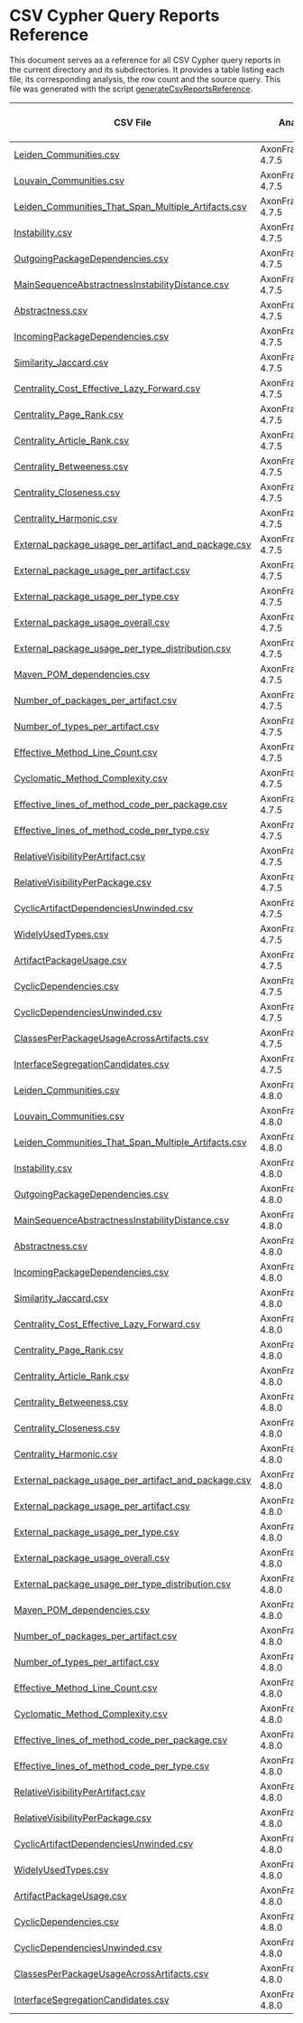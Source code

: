 # CSV Cypher Query Reports Reference

This document serves as a reference for all CSV Cypher query reports in the current directory and its subdirectories. It provides a table listing each file, its corresponding analysis, the row count and the source query. This file was generated with the script [generateCsvReportsReference](./../scripts/documentation/generateCsvReportsReference.sh).

| CSV File | Analysis | Number of Rows | Source Query |
| -------- | -------- | -------------- | ------------ |
| [Leiden_Communities.csv](./AxonFramework-4.7.5/community-csv/Leiden_Communities.csv) | AxonFramework-4.7.5 | 14 | [Community_Detection_Leiden/Community_Detection_4_Leiden_Stream.cypher](./../cypher/Community_Detection_Leiden/Community_Detection_4_Leiden_Stream.cypher) |
| [Louvain_Communities.csv](./AxonFramework-4.7.5/community-csv/Louvain_Communities.csv) | AxonFramework-4.7.5 | 13 | [Community_Detection_Louvain/Community_Detection_4_Louvain_Stream.cypher](./../cypher/Community_Detection_Louvain/Community_Detection_4_Louvain_Stream.cypher) |
| [Leiden_Communities_That_Span_Multiple_Artifacts.csv](./AxonFramework-4.7.5/community-csv/Leiden_Communities_That_Span_Multiple_Artifacts.csv) | AxonFramework-4.7.5 | 8 | [Community_Detection_Leiden/Which_package_community_spans_several_artifacts_and_how_are_the_packages_distributed.cypher](./../cypher/Community_Detection_Leiden/Which_package_community_spans_several_artifacts_and_how_are_the_packages_distributed.cypher) |
| [Instability.csv](./AxonFramework-4.7.5/object-oriented-design-metrics-csv/Instability.csv) | AxonFramework-4.7.5 | 86 | [Metrics/Calculate_and_set_Instability_outgoing_incoming_Dependencies.cypher](./../cypher/Metrics/Calculate_and_set_Instability_outgoing_incoming_Dependencies.cypher) |
| [OutgoingPackageDependencies.csv](./AxonFramework-4.7.5/object-oriented-design-metrics-csv/OutgoingPackageDependencies.csv) | AxonFramework-4.7.5 | 105 | [Metrics/Set_Outgoing_Package_Dependencies.cypher](./../cypher/Metrics/Set_Outgoing_Package_Dependencies.cypher) |
| [MainSequenceAbstractnessInstabilityDistance.csv](./AxonFramework-4.7.5/object-oriented-design-metrics-csv/MainSequenceAbstractnessInstabilityDistance.csv) | AxonFramework-4.7.5 | 91 | [Metrics/Calculate_distance_between_abstractness_and_instability.cypher](./../cypher/Metrics/Calculate_distance_between_abstractness_and_instability.cypher) |
| [Abstractness.csv](./AxonFramework-4.7.5/object-oriented-design-metrics-csv/Abstractness.csv) | AxonFramework-4.7.5 | 91 | [Metrics/Calculate_and_set_Abstractness_including_Counts.cypher](./../cypher/Metrics/Calculate_and_set_Abstractness_including_Counts.cypher) |
| [IncomingPackageDependencies.csv](./AxonFramework-4.7.5/object-oriented-design-metrics-csv/IncomingPackageDependencies.csv) | AxonFramework-4.7.5 | 105 | [Metrics/Set_Incoming_Package_Dependencies.cypher](./../cypher/Metrics/Set_Incoming_Package_Dependencies.cypher) |
| [Similarity_Jaccard.csv](./AxonFramework-4.7.5/similarity-csv/Similarity_Jaccard.csv) | AxonFramework-4.7.5 | 888 | [Similarity/Similarity_4_Stream.cypher](./../cypher/Similarity/Similarity_4_Stream.cypher) |
| [Centrality_Cost_Effective_Lazy_Forward.csv](./AxonFramework-4.7.5/centrality-csv/Centrality_Cost_Effective_Lazy_Forward.csv) | AxonFramework-4.7.5 | 6 | [Centrality/Centrality_6c_Cost_effective_Lazy_Forward_CELF_Stream.cypher](./../cypher/Centrality/Centrality_6c_Cost_effective_Lazy_Forward_CELF_Stream.cypher) |
| [Centrality_Page_Rank.csv](./AxonFramework-4.7.5/centrality-csv/Centrality_Page_Rank.csv) | AxonFramework-4.7.5 | 90 | [Centrality/Centrality_3c_Page_Rank_Stream.cypher](./../cypher/Centrality/Centrality_3c_Page_Rank_Stream.cypher) |
| [Centrality_Article_Rank.csv](./AxonFramework-4.7.5/centrality-csv/Centrality_Article_Rank.csv) | AxonFramework-4.7.5 | 90 | [Centrality/Centrality_4c_Article_Rank_Stream.cypher](./../cypher/Centrality/Centrality_4c_Article_Rank_Stream.cypher) |
| [Centrality_Betweeness.csv](./AxonFramework-4.7.5/centrality-csv/Centrality_Betweeness.csv) | AxonFramework-4.7.5 | 90 | [Centrality/Centrality_5c_Betweeness_Stream.cypher](./../cypher/Centrality/Centrality_5c_Betweeness_Stream.cypher) |
| [Centrality_Closeness.csv](./AxonFramework-4.7.5/centrality-csv/Centrality_Closeness.csv) | AxonFramework-4.7.5 | 90 | [Centrality/Centrality_8b_Closeness_Stream.cypher](./../cypher/Centrality/Centrality_8b_Closeness_Stream.cypher) |
| [Centrality_Harmonic.csv](./AxonFramework-4.7.5/centrality-csv/Centrality_Harmonic.csv) | AxonFramework-4.7.5 | 90 | [Centrality/Centrality_7a_Harmonic_Closeness_Stream.cypher](./../cypher/Centrality/Centrality_7a_Harmonic_Closeness_Stream.cypher) |
| [External_package_usage_per_artifact_and_package.csv](./AxonFramework-4.7.5/external-dependencies-csv/External_package_usage_per_artifact_and_package.csv) | AxonFramework-4.7.5 | 125 | [External_Dependencies/External_package_usage_per_artifact_and_package.cypher](./../cypher/External_Dependencies/External_package_usage_per_artifact_and_package.cypher) |
| [External_package_usage_per_artifact.csv](./AxonFramework-4.7.5/external-dependencies-csv/External_package_usage_per_artifact.csv) | AxonFramework-4.7.5 | 67 | [External_Dependencies/External_package_usage_per_artifact.cypher](./../cypher/External_Dependencies/External_package_usage_per_artifact.cypher) |
| [External_package_usage_per_type.csv](./AxonFramework-4.7.5/external-dependencies-csv/External_package_usage_per_type.csv) | AxonFramework-4.7.5 | 469 | [External_Dependencies/External_package_usage_per_type.cypher](./../cypher/External_Dependencies/External_package_usage_per_type.cypher) |
| [External_package_usage_overall.csv](./AxonFramework-4.7.5/external-dependencies-csv/External_package_usage_overall.csv) | AxonFramework-4.7.5 | 50 | [External_Dependencies/External_package_usage_overall.cypher](./../cypher/External_Dependencies/External_package_usage_overall.cypher) |
| [External_package_usage_per_type_distribution.csv](./AxonFramework-4.7.5/external-dependencies-csv/External_package_usage_per_type_distribution.csv) | AxonFramework-4.7.5 | 10 | [External_Dependencies/External_package_usage_per_type_distribution.cypher](./../cypher/External_Dependencies/External_package_usage_per_type_distribution.cypher) |
| [Maven_POM_dependencies.csv](./AxonFramework-4.7.5/external-dependencies-csv/Maven_POM_dependencies.csv) | AxonFramework-4.7.5 | 110 | [External_Dependencies/Maven_POMs_and_their_declared_dependencies.cypher](./../cypher/External_Dependencies/Maven_POMs_and_their_declared_dependencies.cypher) |
| [Number_of_packages_per_artifact.csv](./AxonFramework-4.7.5/overview-csv/Number_of_packages_per_artifact.csv) | AxonFramework-4.7.5 | 7 | [Overview/Number_of_packages_per_artifact.cypher](./../cypher/Overview/Number_of_packages_per_artifact.cypher) |
| [Number_of_types_per_artifact.csv](./AxonFramework-4.7.5/overview-csv/Number_of_types_per_artifact.csv) | AxonFramework-4.7.5 | 20 | [Overview/Number_of_types_per_artifact.cypher](./../cypher/Overview/Number_of_types_per_artifact.cypher) |
| [Effective_Method_Line_Count.csv](./AxonFramework-4.7.5/overview-csv/Effective_Method_Line_Count.csv) | AxonFramework-4.7.5 | 149 | [Overview/Effective_Method_Line_Count_Distribution.cypher](./../cypher/Overview/Effective_Method_Line_Count_Distribution.cypher) |
| [Cyclomatic_Method_Complexity.csv](./AxonFramework-4.7.5/overview-csv/Cyclomatic_Method_Complexity.csv) | AxonFramework-4.7.5 | 66 | [Overview/Cyclomatic_Method_Complexity_Distribution.cypher](./../cypher/Overview/Cyclomatic_Method_Complexity_Distribution.cypher) |
| [Effective_lines_of_method_code_per_package.csv](./AxonFramework-4.7.5/overview-csv/Effective_lines_of_method_code_per_package.csv) | AxonFramework-4.7.5 | 91 | [Overview/Effective_lines_of_method_code_per_package.cypher](./../cypher/Overview/Effective_lines_of_method_code_per_package.cypher) |
| [Effective_lines_of_method_code_per_type.csv](./AxonFramework-4.7.5/overview-csv/Effective_lines_of_method_code_per_type.csv) | AxonFramework-4.7.5 | 927 | [Overview/Effective_lines_of_method_code_per_type.cypher](./../cypher/Overview/Effective_lines_of_method_code_per_type.cypher) |
| [RelativeVisibilityPerArtifact.csv](./AxonFramework-4.7.5/visibility-metrics-csv/RelativeVisibilityPerArtifact.csv) | AxonFramework-4.7.5 | 7 | [Visibility/Global_relative_visibility_statistics_for_types.cypher](./../cypher/Visibility/Global_relative_visibility_statistics_for_types.cypher) |
| [RelativeVisibilityPerPackage.csv](./AxonFramework-4.7.5/visibility-metrics-csv/RelativeVisibilityPerPackage.csv) | AxonFramework-4.7.5 | 91 | [Visibility/Relative_visibility_public_types_to_all_types_per_package.cypher](./../cypher/Visibility/Relative_visibility_public_types_to_all_types_per_package.cypher) |
| [CyclicArtifactDependenciesUnwinded.csv](./AxonFramework-4.7.5/internal-dependencies-csv/CyclicArtifactDependenciesUnwinded.csv) | AxonFramework-4.7.5 | 1 | [Cyclic_Dependencies/Cyclic_Dependencies_between_Artrifacts_as_unwinded_List.cypher](./../cypher/Cyclic_Dependencies/Cyclic_Dependencies_between_Artrifacts_as_unwinded_List.cypher) |
| [WidelyUsedTypes.csv](./AxonFramework-4.7.5/internal-dependencies-csv/WidelyUsedTypes.csv) | AxonFramework-4.7.5 | 476 | [Package_Usage/List_types_that_are_used_by_many_different_packages.cypher](./../cypher/Package_Usage/List_types_that_are_used_by_many_different_packages.cypher) |
| [ArtifactPackageUsage.csv](./AxonFramework-4.7.5/internal-dependencies-csv/ArtifactPackageUsage.csv) | AxonFramework-4.7.5 | 18 | [Package_Usage/How_many_packages_compared_to_all_existing_are_used_by_dependent_artifacts.cypher](./../cypher/Package_Usage/How_many_packages_compared_to_all_existing_are_used_by_dependent_artifacts.cypher) |
| [CyclicDependencies.csv](./AxonFramework-4.7.5/internal-dependencies-csv/CyclicDependencies.csv) | AxonFramework-4.7.5 | 23 | [Cyclic_Dependencies/Cyclic_Dependencies_as_List.cypher](./../cypher/Cyclic_Dependencies/Cyclic_Dependencies_as_List.cypher) |
| [CyclicDependenciesUnwinded.csv](./AxonFramework-4.7.5/internal-dependencies-csv/CyclicDependenciesUnwinded.csv) | AxonFramework-4.7.5 | 362 | [Cyclic_Dependencies/Cyclic_Dependencies_as_unwinded_List.cypher](./../cypher/Cyclic_Dependencies/Cyclic_Dependencies_as_unwinded_List.cypher) |
| [ClassesPerPackageUsageAcrossArtifacts.csv](./AxonFramework-4.7.5/internal-dependencies-csv/ClassesPerPackageUsageAcrossArtifacts.csv) | AxonFramework-4.7.5 | 220 | [Package_Usage/How_many_classes_compared_to_all_existing_in_the_same_package_are_used_by_dependent_packages_across_different_artifacts.cypher](./../cypher/Package_Usage/How_many_classes_compared_to_all_existing_in_the_same_package_are_used_by_dependent_packages_across_different_artifacts.cypher) |
| [InterfaceSegregationCandidates.csv](./AxonFramework-4.7.5/internal-dependencies-csv/InterfaceSegregationCandidates.csv) | AxonFramework-4.7.5 | 211 | [Candidates_for_Interface_Segregation.cypher](./../cypher/Candidates_for_Interface_Segregation.cypher) |
| [Leiden_Communities.csv](./AxonFramework-4.8.0/community-csv/Leiden_Communities.csv) | AxonFramework-4.8.0 | 11 | [Community_Detection_Leiden/Community_Detection_4_Leiden_Stream.cypher](./../cypher/Community_Detection_Leiden/Community_Detection_4_Leiden_Stream.cypher) |
| [Louvain_Communities.csv](./AxonFramework-4.8.0/community-csv/Louvain_Communities.csv) | AxonFramework-4.8.0 | 14 | [Community_Detection_Louvain/Community_Detection_4_Louvain_Stream.cypher](./../cypher/Community_Detection_Louvain/Community_Detection_4_Louvain_Stream.cypher) |
| [Leiden_Communities_That_Span_Multiple_Artifacts.csv](./AxonFramework-4.8.0/community-csv/Leiden_Communities_That_Span_Multiple_Artifacts.csv) | AxonFramework-4.8.0 | 11 | [Community_Detection_Leiden/Which_package_community_spans_several_artifacts_and_how_are_the_packages_distributed.cypher](./../cypher/Community_Detection_Leiden/Which_package_community_spans_several_artifacts_and_how_are_the_packages_distributed.cypher) |
| [Instability.csv](./AxonFramework-4.8.0/object-oriented-design-metrics-csv/Instability.csv) | AxonFramework-4.8.0 | 90 | [Metrics/Calculate_and_set_Instability_outgoing_incoming_Dependencies.cypher](./../cypher/Metrics/Calculate_and_set_Instability_outgoing_incoming_Dependencies.cypher) |
| [OutgoingPackageDependencies.csv](./AxonFramework-4.8.0/object-oriented-design-metrics-csv/OutgoingPackageDependencies.csv) | AxonFramework-4.8.0 | 108 | [Metrics/Set_Outgoing_Package_Dependencies.cypher](./../cypher/Metrics/Set_Outgoing_Package_Dependencies.cypher) |
| [MainSequenceAbstractnessInstabilityDistance.csv](./AxonFramework-4.8.0/object-oriented-design-metrics-csv/MainSequenceAbstractnessInstabilityDistance.csv) | AxonFramework-4.8.0 | 94 | [Metrics/Calculate_distance_between_abstractness_and_instability.cypher](./../cypher/Metrics/Calculate_distance_between_abstractness_and_instability.cypher) |
| [Abstractness.csv](./AxonFramework-4.8.0/object-oriented-design-metrics-csv/Abstractness.csv) | AxonFramework-4.8.0 | 94 | [Metrics/Calculate_and_set_Abstractness_including_Counts.cypher](./../cypher/Metrics/Calculate_and_set_Abstractness_including_Counts.cypher) |
| [IncomingPackageDependencies.csv](./AxonFramework-4.8.0/object-oriented-design-metrics-csv/IncomingPackageDependencies.csv) | AxonFramework-4.8.0 | 108 | [Metrics/Set_Incoming_Package_Dependencies.cypher](./../cypher/Metrics/Set_Incoming_Package_Dependencies.cypher) |
| [Similarity_Jaccard.csv](./AxonFramework-4.8.0/similarity-csv/Similarity_Jaccard.csv) | AxonFramework-4.8.0 | 927 | [Similarity/Similarity_4_Stream.cypher](./../cypher/Similarity/Similarity_4_Stream.cypher) |
| [Centrality_Cost_Effective_Lazy_Forward.csv](./AxonFramework-4.8.0/centrality-csv/Centrality_Cost_Effective_Lazy_Forward.csv) | AxonFramework-4.8.0 | 6 | [Centrality/Centrality_6c_Cost_effective_Lazy_Forward_CELF_Stream.cypher](./../cypher/Centrality/Centrality_6c_Cost_effective_Lazy_Forward_CELF_Stream.cypher) |
| [Centrality_Page_Rank.csv](./AxonFramework-4.8.0/centrality-csv/Centrality_Page_Rank.csv) | AxonFramework-4.8.0 | 94 | [Centrality/Centrality_3c_Page_Rank_Stream.cypher](./../cypher/Centrality/Centrality_3c_Page_Rank_Stream.cypher) |
| [Centrality_Article_Rank.csv](./AxonFramework-4.8.0/centrality-csv/Centrality_Article_Rank.csv) | AxonFramework-4.8.0 | 94 | [Centrality/Centrality_4c_Article_Rank_Stream.cypher](./../cypher/Centrality/Centrality_4c_Article_Rank_Stream.cypher) |
| [Centrality_Betweeness.csv](./AxonFramework-4.8.0/centrality-csv/Centrality_Betweeness.csv) | AxonFramework-4.8.0 | 94 | [Centrality/Centrality_5c_Betweeness_Stream.cypher](./../cypher/Centrality/Centrality_5c_Betweeness_Stream.cypher) |
| [Centrality_Closeness.csv](./AxonFramework-4.8.0/centrality-csv/Centrality_Closeness.csv) | AxonFramework-4.8.0 | 94 | [Centrality/Centrality_8b_Closeness_Stream.cypher](./../cypher/Centrality/Centrality_8b_Closeness_Stream.cypher) |
| [Centrality_Harmonic.csv](./AxonFramework-4.8.0/centrality-csv/Centrality_Harmonic.csv) | AxonFramework-4.8.0 | 94 | [Centrality/Centrality_7a_Harmonic_Closeness_Stream.cypher](./../cypher/Centrality/Centrality_7a_Harmonic_Closeness_Stream.cypher) |
| [External_package_usage_per_artifact_and_package.csv](./AxonFramework-4.8.0/external-dependencies-csv/External_package_usage_per_artifact_and_package.csv) | AxonFramework-4.8.0 | 141 | [External_Dependencies/External_package_usage_per_artifact_and_package.cypher](./../cypher/External_Dependencies/External_package_usage_per_artifact_and_package.cypher) |
| [External_package_usage_per_artifact.csv](./AxonFramework-4.8.0/external-dependencies-csv/External_package_usage_per_artifact.csv) | AxonFramework-4.8.0 | 75 | [External_Dependencies/External_package_usage_per_artifact.cypher](./../cypher/External_Dependencies/External_package_usage_per_artifact.cypher) |
| [External_package_usage_per_type.csv](./AxonFramework-4.8.0/external-dependencies-csv/External_package_usage_per_type.csv) | AxonFramework-4.8.0 | 490 | [External_Dependencies/External_package_usage_per_type.cypher](./../cypher/External_Dependencies/External_package_usage_per_type.cypher) |
| [External_package_usage_overall.csv](./AxonFramework-4.8.0/external-dependencies-csv/External_package_usage_overall.csv) | AxonFramework-4.8.0 | 58 | [External_Dependencies/External_package_usage_overall.cypher](./../cypher/External_Dependencies/External_package_usage_overall.cypher) |
| [External_package_usage_per_type_distribution.csv](./AxonFramework-4.8.0/external-dependencies-csv/External_package_usage_per_type_distribution.csv) | AxonFramework-4.8.0 | 10 | [External_Dependencies/External_package_usage_per_type_distribution.cypher](./../cypher/External_Dependencies/External_package_usage_per_type_distribution.cypher) |
| [Maven_POM_dependencies.csv](./AxonFramework-4.8.0/external-dependencies-csv/Maven_POM_dependencies.csv) | AxonFramework-4.8.0 | 115 | [External_Dependencies/Maven_POMs_and_their_declared_dependencies.cypher](./../cypher/External_Dependencies/Maven_POMs_and_their_declared_dependencies.cypher) |
| [Number_of_packages_per_artifact.csv](./AxonFramework-4.8.0/overview-csv/Number_of_packages_per_artifact.csv) | AxonFramework-4.8.0 | 7 | [Overview/Number_of_packages_per_artifact.cypher](./../cypher/Overview/Number_of_packages_per_artifact.cypher) |
| [Number_of_types_per_artifact.csv](./AxonFramework-4.8.0/overview-csv/Number_of_types_per_artifact.csv) | AxonFramework-4.8.0 | 20 | [Overview/Number_of_types_per_artifact.cypher](./../cypher/Overview/Number_of_types_per_artifact.cypher) |
| [Effective_Method_Line_Count.csv](./AxonFramework-4.8.0/overview-csv/Effective_Method_Line_Count.csv) | AxonFramework-4.8.0 | 152 | [Overview/Effective_Method_Line_Count_Distribution.cypher](./../cypher/Overview/Effective_Method_Line_Count_Distribution.cypher) |
| [Cyclomatic_Method_Complexity.csv](./AxonFramework-4.8.0/overview-csv/Cyclomatic_Method_Complexity.csv) | AxonFramework-4.8.0 | 65 | [Overview/Cyclomatic_Method_Complexity_Distribution.cypher](./../cypher/Overview/Cyclomatic_Method_Complexity_Distribution.cypher) |
| [Effective_lines_of_method_code_per_package.csv](./AxonFramework-4.8.0/overview-csv/Effective_lines_of_method_code_per_package.csv) | AxonFramework-4.8.0 | 94 | [Overview/Effective_lines_of_method_code_per_package.cypher](./../cypher/Overview/Effective_lines_of_method_code_per_package.cypher) |
| [Effective_lines_of_method_code_per_type.csv](./AxonFramework-4.8.0/overview-csv/Effective_lines_of_method_code_per_type.csv) | AxonFramework-4.8.0 | 960 | [Overview/Effective_lines_of_method_code_per_type.cypher](./../cypher/Overview/Effective_lines_of_method_code_per_type.cypher) |
| [RelativeVisibilityPerArtifact.csv](./AxonFramework-4.8.0/visibility-metrics-csv/RelativeVisibilityPerArtifact.csv) | AxonFramework-4.8.0 | 7 | [Visibility/Global_relative_visibility_statistics_for_types.cypher](./../cypher/Visibility/Global_relative_visibility_statistics_for_types.cypher) |
| [RelativeVisibilityPerPackage.csv](./AxonFramework-4.8.0/visibility-metrics-csv/RelativeVisibilityPerPackage.csv) | AxonFramework-4.8.0 | 94 | [Visibility/Relative_visibility_public_types_to_all_types_per_package.cypher](./../cypher/Visibility/Relative_visibility_public_types_to_all_types_per_package.cypher) |
| [CyclicArtifactDependenciesUnwinded.csv](./AxonFramework-4.8.0/internal-dependencies-csv/CyclicArtifactDependenciesUnwinded.csv) | AxonFramework-4.8.0 | 1 | [Cyclic_Dependencies/Cyclic_Dependencies_between_Artrifacts_as_unwinded_List.cypher](./../cypher/Cyclic_Dependencies/Cyclic_Dependencies_between_Artrifacts_as_unwinded_List.cypher) |
| [WidelyUsedTypes.csv](./AxonFramework-4.8.0/internal-dependencies-csv/WidelyUsedTypes.csv) | AxonFramework-4.8.0 | 480 | [Package_Usage/List_types_that_are_used_by_many_different_packages.cypher](./../cypher/Package_Usage/List_types_that_are_used_by_many_different_packages.cypher) |
| [ArtifactPackageUsage.csv](./AxonFramework-4.8.0/internal-dependencies-csv/ArtifactPackageUsage.csv) | AxonFramework-4.8.0 | 18 | [Package_Usage/How_many_packages_compared_to_all_existing_are_used_by_dependent_artifacts.cypher](./../cypher/Package_Usage/How_many_packages_compared_to_all_existing_are_used_by_dependent_artifacts.cypher) |
| [CyclicDependencies.csv](./AxonFramework-4.8.0/internal-dependencies-csv/CyclicDependencies.csv) | AxonFramework-4.8.0 | 23 | [Cyclic_Dependencies/Cyclic_Dependencies_as_List.cypher](./../cypher/Cyclic_Dependencies/Cyclic_Dependencies_as_List.cypher) |
| [CyclicDependenciesUnwinded.csv](./AxonFramework-4.8.0/internal-dependencies-csv/CyclicDependenciesUnwinded.csv) | AxonFramework-4.8.0 | 362 | [Cyclic_Dependencies/Cyclic_Dependencies_as_unwinded_List.cypher](./../cypher/Cyclic_Dependencies/Cyclic_Dependencies_as_unwinded_List.cypher) |
| [ClassesPerPackageUsageAcrossArtifacts.csv](./AxonFramework-4.8.0/internal-dependencies-csv/ClassesPerPackageUsageAcrossArtifacts.csv) | AxonFramework-4.8.0 | 221 | [Package_Usage/How_many_classes_compared_to_all_existing_in_the_same_package_are_used_by_dependent_packages_across_different_artifacts.cypher](./../cypher/Package_Usage/How_many_classes_compared_to_all_existing_in_the_same_package_are_used_by_dependent_packages_across_different_artifacts.cypher) |
| [InterfaceSegregationCandidates.csv](./AxonFramework-4.8.0/internal-dependencies-csv/InterfaceSegregationCandidates.csv) | AxonFramework-4.8.0 | 215 | [Candidates_for_Interface_Segregation.cypher](./../cypher/Candidates_for_Interface_Segregation.cypher) |
